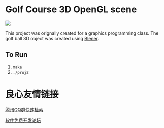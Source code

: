 # Golf Course 3D OpenGL scene

![](golf_course.gif)

This project was orignally created for a graphics programming class. The golf ball 3D object was created using [Blener](https://www.blender.org/). 

## To Run

1. `make`
2. `./proj2`




 # 良心友情链接

[腾讯QQ群快速检索](http://u.720life.cn/s/8cf73f7c)

[软件免费开发论坛](http://u.720life.cn/s/bbb01dc0)